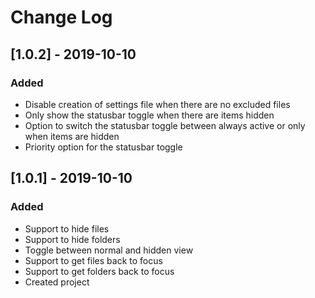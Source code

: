 # Change Log


## [1.0.2] - 2019-10-10
### Added
- Disable creation of settings file when there are no excluded files
- Only show the statusbar toggle when there are items hidden
- Option to switch the statusbar toggle between always active or only when items are hidden
- Priority option for the statusbar toggle

## [1.0.1] - 2019-10-10
### Added
- Support to hide files
- Support to hide folders
- Toggle between normal and hidden view
- Support to get files back to focus
- Support to get folders back to focus
- Created project